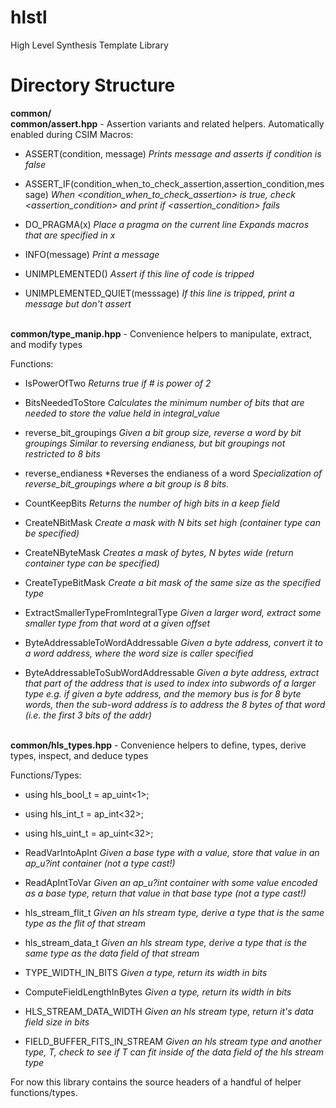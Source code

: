 # hlstl
High Level Synthesis Template Library

# Directory Structure
**common/**
<br>**common/assert.hpp** - Assertion variants and related helpers. Automatically enabled during CSIM
Macros:
- ASSERT(condition, message)
  *Prints message and asserts if condition is false*

- ASSERT_IF(condition_when_to_check_assertion,assertion_condition,message)
  *When <condition_when_to_check_assertion> is true, check <assertion_condition>*
  *and print <message> if <assertion_condition> fails*

- DO_PRAGMA(x)
  *Place a pragma on the current line*
  *Expands macros that are specified in x*
  
- INFO(message)
  *Print a message*
  
- UNIMPLEMENTED()
  *Assert if this line of code is tripped*
  
- UNIMPLEMENTED_QUIET(messsage)
  *If this line is tripped, print a message but don't assert*
  

<br>**common/type_manip.hpp** - Convenience helpers to manipulate, extract, and modify types

Functions:
- IsPowerOfTwo
  *Returns true if # is power of 2*

- BitsNeededToStore
  *Calculates the minimum number of bits that are needed to*
  *store the value held in integral_value*

- reverse_bit_groupings
  *Given a bit group size, reverse a word by bit groupings*
  *Similar to reversing endianess, but bit groupings not*
  *restricted to 8 bits*

- reverse_endianess
  *Reverses the endianess of a word
  *Specialization of reverse_bit_groupings where a bit group*
  *is 8 bits.*

- CountKeepBits
  *Returns the number of high bits in a keep field*

- CreateNBitMask
  *Create a mask with N bits set high (container type can*
  *be specified)*

- CreateNByteMask
  *Creates a mask of bytes, N bytes wide (return container*
  *type can be specified)*

- CreateTypeBitMask
  *Create a bit mask of the same size as the specified type*

- ExtractSmallerTypeFromIntegralType
  *Given a larger word, extract some smaller type from that*
  *word at a given offset*

- ByteAddressableToWordAddressable
  *Given a byte address, convert it to a word address,*
  *where the word size is caller specified*

- ByteAddressableToSubWordAddressable
  *Given a byte address, extract that part of the address*
  *that is used to index into subwords of a larger type*
  *e.g. if given a byte address, and the memory bus is for*
         *8 byte words, then the sub-word address is to address*
         *the 8 bytes of that word (i.e. the first 3 bits of the addr)*
         
         
<br>**common/hls_types.hpp** - Convenience helpers to define, types, derive types, inspect, and deduce types

Functions/Types:
- using hls_bool_t = ap_uint<1>;
- using hls_int_t = ap_int<32>;
- using hls_uint_t = ap_uint<32>;

- ReadVarIntoApInt
  *Given a base type with a value, store that value in an*
  *ap_u?int container*
  *(not a type cast!)*

- ReadApIntToVar
  *Given an ap_u?int container with some value encoded as*
  *a base type, return that value in that base type*
  *(not a type cast!)*

- hls_stream_flit_t
  *Given an hls stream type, derive a type that is the same*
  *type as the flit of that stream*

- hls_stream_data_t
  *Given an hls stream type, derive a type that is the same*
  *type as the data field of that stream*

- TYPE_WIDTH_IN_BITS
  *Given a type, return its width in bits*

- ComputeFieldLengthInBytes
  *Given a type, return its width in bits*

- HLS_STREAM_DATA_WIDTH
  *Given an hls stream type, return it's data field size in bits*

- FIELD_BUFFER_FITS_IN_STREAM
  *Given an hls stream type and another type, T, check to*
  *see if T can fit inside of the data field of the hls stream*
  *type*

For now this library contains the source headers of a handful of helper functions/types.
